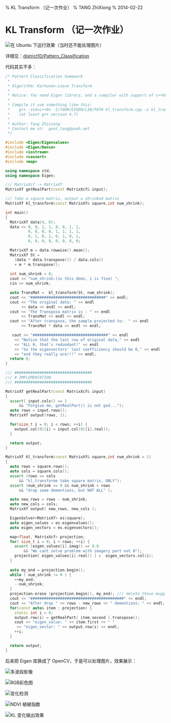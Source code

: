 % KL Transform （记一次作业）
% TANG ZhiXiong
% 2014-02-22


KL Transform （记一次作业）
==========================

![在 Ubuntu 下运行效果（当时还不能处理图片）](http://gnat.qiniudn.com/tmp/kltransform.png)

详细见：[district10/Pattern_Classification](https://github.com/district10/Pattern_Classification)

代码其实不多：

```cpp
/* Pattern Classification homework
 *
 * Algorithm: Karhunen-Loeve Transform
 * 
 * Notice: You need Eigen library, and a compiler with support of c++0x
 * 
 * Compile it use something like this: 
 *    g++ -std=c++0x -I/YOUR/EIGEN/LIB/PATH kl_transform.cpp -o kl_transform
 *    (at least g++ version 4.7)
 * 
 * Author: Tang Zhixiong
 * Contact me at:  gnat_tang@yeah.net
 */

#include <Eigen/Eigenvalues>
#include <Eigen/Dense>
#include <iostream>
#include <cassert>
#include <map>

using namespace std;
using namespace Eigen;

/// MatrixXcf -> MatrixXf
MatrixXf getRealPart(const MatrixXcf& input);

/// Take a square matrix, output a shrinked matrix
MatrixXf kl_transform(const MatrixXf& square,int num_shrink);

int main()
{
  MatrixXf data(4, 8);
  data << 0, 0, 1, 1, 0, 0, 1, 1,
          0, 0, 0, 0, 1, 1, 1, 1,
          0, 1, 0, 1, 0, 1, 0, 1,
          0, 0, 0, 0, 0, 0, 0, 0;

  MatrixXf m = data.rowwise().mean();
  MatrixXf St =
    (data * data.transpose()) / data.cols()
    + m * m.transpose();
  
  int num_shrink = 0;
  cout << "num_shrink:(in this demo, 1 is fine) ";
  cin >> num_shrink;

  auto TransMat =  kl_transform(St, num_shrink);
  cout << "#################################" << endl;
  cout << "The original data: " << endl
       << data << endl << endl;
  cout << "The Transpose matrix is : " << endl
       << TransMat << endl << endl;
  cout << "After transpose, the sample projected to:  " << endl
       << TransMat * data << endl << endl;

   cout << "#################################" << endl
	<< "Notice that the last row of original data," << endl
	<< "ALL 0, that's redundant!" << endl
	<< "So the eigenvectors' last coefficiency should be 0," << endl
	<< "and they really are!!!" << endl;
  return 0;
}

/// ##################################
/// # IMPLEMENTATION
/// ##################################

MatrixXf getRealPart(const MatrixXcf& input)
{
  assert( input.cols() == 1
	  && "Forgive me, getRealPart() is not god...");
  auto rows = input.rows();
  MatrixXf output(rows, 1);

  for(size_t i = 0; i < rows; ++i) {
    output.col(0)[i] = input.col(0)[i].real();
  }

  return output;
}

MatrixXf kl_transform(const MatrixXf& square,int num_shrink = 1)
{
  auto rows = square.rows();
  auto cols = square.cols();
  assert (rows == cols
	  && "kl_transforme take square matrix, ONLY");
  assert (num_shrink >= 0 && num_shrink < rows
	  && "drop some dementions, but NOT ALL" );

  auto new_rows = rows - num_shrink;
  auto new_cols = cols;
  MatrixXf output( new_rows, new_cols );

  EigenSolver<MatrixXf> es(square);
  auto eigen_values = es.eigenvalues();
  auto eigen_vectors = es.eigenvectors();

  map<float, MatrixXcf> projection;
  for( size_t i = 0; i < rows; ++i) {
    assert (eigen_values[i].imag() == 0.0
	    && "We cant solve problem with imagery part not 0");
    projection[ eigen_values[i].real() ] =  eigen_vectors.col(i);
  }
 
  auto my_end = projection.begin();
  while ( num_shrink != 0 ) {
    ++my_end;
    --num_shrink;
  }
  projection.erase (projection.begin(), my_end); /// delete these muggles
  cout << "#########################################" << endl;
  cout << "After drop " << rows - new_rows << " dementions: " << endl;
  for(const auto& item : projection) {
    static int i = 0;
    output.row(i) = getRealPart( item.second ).transpose();
    cout << "eigen_value: " << item.first << " "
	 << "eigen_vector: " << output.row(i) << endl;
    ++i;
  }

  return output;  
}
```

后来把 Eigen 库换成了 OpenCV，于是可以处理图片，效果展示：

![多波段影像](http://gnat.qiniudn.com/tmp/KL_Multiband_result.jpg)

![RGB彩色图](http://gnat.qiniudn.com/tmp/KL_RGB_pepper_result.jpg)

![变化检测](http://gnat.qiniudn.com/tmp/image_diff_result.jpg)

![NDVI 植被指数](http://gnat.qiniudn.com/tmp/image_ndvi_result.jpg)

![KL 变化输出效果](http://gnat.qiniudn.com/tmp/kl_rgb_result.jpg)